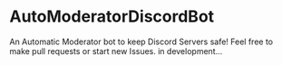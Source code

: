 # AutoModeratorDiscordBot
An Automatic Moderator bot to keep Discord Servers safe! Feel free to make pull requests or start new Issues.
 in development...
